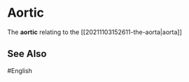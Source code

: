 # Aortic

The **aortic** relating to the [[20211103152611-the-aorta|aorta]]

## See Also 

#English 
